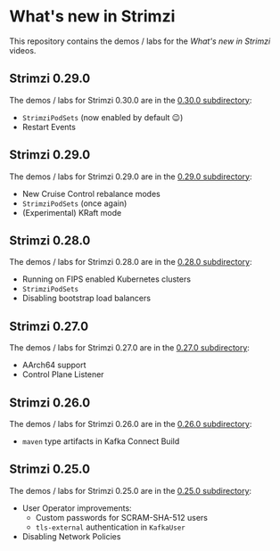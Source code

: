 # What's new in Strimzi

This repository contains the demos / labs for the _What's new in Strimzi_ videos.

## Strimzi 0.29.0

The demos / labs for Strimzi 0.30.0 are in the [0.30.0 subdirectory](./0.30.0/):
* `StrimziPodSets` (now enabled by default 😉)
* Restart Events

## Strimzi 0.29.0

The demos / labs for Strimzi 0.29.0 are in the [0.29.0 subdirectory](./0.29.0/):
* New Cruise Control rebalance modes
* `StrimziPodSets` (once again)
* (Experimental) KRaft mode

## Strimzi 0.28.0

The demos / labs for Strimzi 0.28.0 are in the [0.28.0 subdirectory](./0.28.0/):
* Running on FIPS enabled Kubernetes clusters
* `StrimziPodSets`
* Disabling bootstrap load balancers

## Strimzi 0.27.0

The demos / labs for Strimzi 0.27.0 are in the [0.27.0 subdirectory](./0.27.0/):
* AArch64 support
* Control Plane Listener

## Strimzi 0.26.0

The demos / labs for Strimzi 0.26.0 are in the [0.26.0 subdirectory](./0.26.0/):
* `maven` type artifacts in Kafka Connect Build

## Strimzi 0.25.0

The demos / labs for Strimzi 0.25.0 are in the [0.25.0 subdirectory](./0.25.0/):
* User Operator improvements:
  * Custom passwords for SCRAM-SHA-512 users
  * `tls-external` authentication in `KafkaUser`
* Disabling Network Policies
